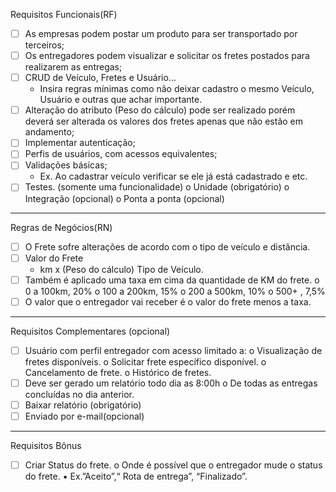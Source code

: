 Requisitos Funcionais(RF)

-   [  ] As empresas podem postar um produto para ser transportado por terceiros;
-   [  ] Os entregadores podem visualizar e solicitar os fretes postados para realizarem as entregas;
-   [  ] CRUD de Veículo, Fretes e Usuário...
    -    Insira regras mínimas como não deixar cadastro o mesmo Veículo, Usuário e outras que achar importante.
-   [  ] Alteração do atributo (Peso do cálculo) pode ser realizado porém deverá ser alterada os valores dos fretes apenas que não estão em andamento;
-   [  ] Implementar autenticação;
-   [  ] Perfis de usuários, com acessos equivalentes;
-   [  ] Validações básicas;
    -    Ex. Ao cadastrar veículo verificar se ele já está cadastrado e etc.
-   [  ] Testes. (somente uma funcionalidade)
        o Unidade (obrigatório)
        o Integração (opcional)
        o Ponta a ponta (opcional)

-------------------------------------------------------

Regras de Negócios(RN)

-   [  ] O Frete sofre alterações de acordo com o tipo de veículo e distância.
-   [  ] Valor do Frete
    -    km x (Peso do cálculo) Tipo de Veículo.
-   [  ] Também é aplicado uma taxa em cima da quantidade de KM do frete.
        o 0 a 100km, 20%
        o 100 a 200km, 15%
        o 200 a 500km, 10%
        o 500+ , 7,5%
-   [  ] O valor que o entregador vai receber é o valor do frete menos a taxa.

-------------------------------------------------------

Requisitos Complementares (opcional)

-   [  ] Usuário com perfil entregador com acesso limitado a:
        o Visualização de fretes disponíveis.
        o Solicitar frete específico disponível.
        o Cancelamento de frete.
        o Histórico de fretes.
-   [  ] Deve ser gerado um relatório todo dia as 8:00h
        o De todas as entregas concluídas no dia anterior.
-   [  ] Baixar relatório (obrigatório)
-   [  ] Enviado por e-mail(opcional)

-------------------------------------------------------

Requisitos Bônus 

-   [  ] Criar Status do frete.
        o Onde é possível que o entregador mude o status do frete.
            ▪ Ex.”Aceito”,“ Rota de entrega”, “Finalizado”.